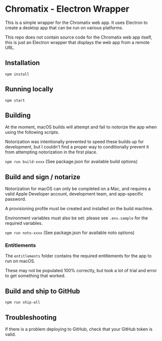 # Chromatix - Electron Wrapper

This is a simple wrapper for the Chromatix web app. It uses Electron to create a desktop app that can be run on various platforms.

This repo does not contain source code for the Chromatix web app itself, this is just an Electron wrapper that displays the web app from a remote URL.

## Installation

`npm install`

## Running locally

`npm start`

## Building

At the moment, macOS builds will attempt and fail to notorize the app when using the following scripts.

Notorization was intentionally prevented to speed these builds up for development, but I couldn't find a proper way to conditionally prevent it from attempting notorization in the first place.

`npm run build-xxxx` (See package.json for available build options)

## Build and sign / notarize

Notorization for macOS can only be completed on a Mac, and requires a valid Apple Developer account, development team, and app-specific password.

A provisioning profile must be created and installed on the build machine.

Environment variables must also be set: please see `.env.sample` for the required variables.

`npm run noto-xxxx` (See package.json for available noto options)

### Entitlements

The `entitlements` folder contains the required entitlements for the app to run on macOS.

These may not be populated 100% correctly, but took a lot of trial and error to get something that worked.

## Build and ship to GitHub

`npm run ship-all`

## Troubleshooting

If there is a problem deploying to GitHub, check that your GitHub token is valid.
